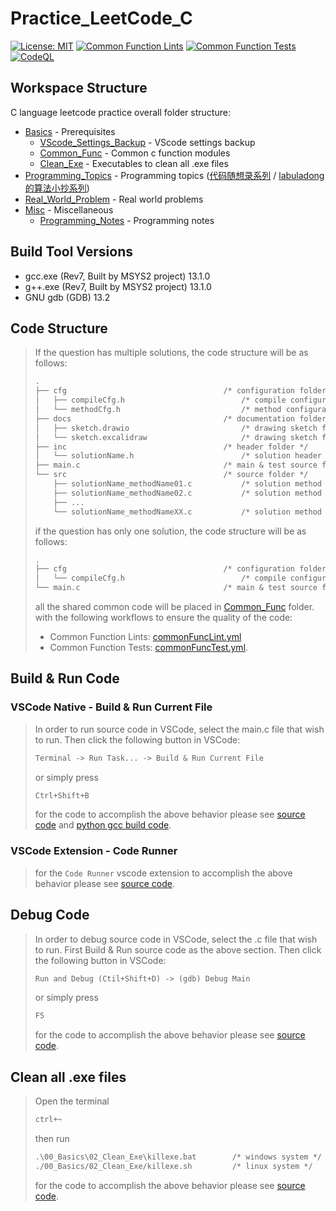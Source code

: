 # Practice_LeetCode_C

[![License: MIT](https://img.shields.io/badge/License-MIT-yellow.svg)](https://opensource.org/licenses/MIT)
[![Common Function Lints](https://github.com/ImChong/Practice_LeetCode_C/actions/workflows/commonFuncLint.yml/badge.svg)](https://github.com/ImChong/Practice_LeetCode_C/actions/workflows/commonFuncLint.yml)
[![Common Function Tests](https://github.com/ImChong/Practice_LeetCode_C/actions/workflows/commonFuncTest.yml/badge.svg)](https://github.com/ImChong/Practice_LeetCode_C/actions/workflows/commonFuncTest.yml)
[![CodeQL](https://github.com/ImChong/Practice_LeetCode_C/actions/workflows/github-code-scanning/codeql/badge.svg)](https://github.com/ImChong/Practice_LeetCode_C/actions/workflows/github-code-scanning/codeql)

## Workspace Structure

C language leetcode practice overall folder structure:

- [Basics](00_Basics/) - Prerequisites
  - [VScode_Settings_Backup](00_Basics/00_VScode_Settings_Backup) - VScode settings backup
  - [Common_Func](00_Basics/01_Common_Func/) - Common c function modules
  - [Clean_Exe](00_Basics/02_Clean_Exe/) - Executables to clean all .exe files
- [Programming_Topics](Programming_Topics/) - Programming topics ([代码随想录系列](https://programmercarl.com/) / [labuladong 的算法小抄系列](https://labuladong.github.io/algo/home/))
- [Real_World_Problem](02_Real_World_Problem/) - Real world problems
- [Misc](03_Misc/) - Miscellaneous
  - [Programming_Notes](03_Misc/00_Programming_Notes/) - Programming notes

## Build Tool Versions

- gcc.exe (Rev7, Built by MSYS2 project) 13.1.0
- g++.exe (Rev7, Built by MSYS2 project) 13.1.0
- GNU gdb (GDB) 13.2

## Code Structure

> If the question has multiple solutions, the code structure will be as follows:
>
> ```txt
> .
> ├── cfg                                   /* configuration folder */
> │   ├── compileCfg.h                          /* compile configuration */
> │   └── methodCfg.h                           /* method configuration */
> ├── docs                                  /* documentation folder */
> │   ├── sketch.drawio                         /* drawing sketch file */
> │   └── sketch.excalidraw                     /* drawing sketch file */
> ├── inc                                   /* header folder */
> │   └── solutionName.h                        /* solution header file */
> ├── main.c                                /* main & test source file */
> └── src                                   /* source folder */
>     ├── solutionName_methodName01.c           /* solution method 01 source file */
>     ├── solutionName_methodName02.c           /* solution method 02 source file */
>     ├── ...
>     └── solutionName_methodNameXX.c           /* solution method XX source file */
> ```
>
> if the question has only one solution, the code structure will be as follows:
>
> ```txt
> .
> ├── cfg                                   /* configuration folder */
> │   └── compileCfg.h                          /* compile configuration */
> └── main.c                                /* main & test source file */
> ```
>
> all the shared common code will be placed in [Common_Func](00_Basics/01_Common_Func/) folder. with the following workflows to ensure the quality of the code:
>
> - Common Function Lints: [commonFuncLint.yml](.github/workflows/commonFuncLint.yml)
> - Common Function Tests: [commonFuncTest.yml](.github/workflows/commonFuncTest.yml).

## Build & Run Code

### VSCode Native - Build & Run Current File

> In order to run source code in VSCode, select the main.c file that wish to run. Then click the following button in VSCode:
>
> ```txt
> Terminal -> Run Task... -> Build & Run Current File
> ```
>
> or simply press
>
> ```txt
> Ctrl+Shift+B
> ```
>
> for the code to accomplish the above behavior please see [source code](.vscode/tasks.json) and [python gcc build code](.vscode/build.py).

### VSCode Extension - Code Runner

> for the `Code Runner` vscode extension to accomplish the above behavior please see [source code](.vscode/settings.json).

## Debug Code

> In order to debug source code in VSCode, select the .c file that wish to run.
> First Build & Run source code as the above section.
> Then click the following button in VSCode:
>
> ```txt
> Run and Debug (Ctil+Shift+D) -> (gdb) Debug Main
> ```
>
> or simply press
>
> ```txt
> F5
> ```
>
> for the code to accomplish the above behavior please see [source code](.vscode/launch.json).

## Clean all .exe files

> Open the terminal
>
> ```txt
> ctrl+~
> ```
>
> then run
>
> ```txt
> .\00_Basics\02_Clean_Exe\killexe.bat        /* windows system */
> ./00_Basics/02_Clean_Exe/killexe.sh         /* linux system */
> ```
>
> for the code to accomplish the above behavior please see [source code](./00_Basics/02_Clean_Exe/).
